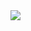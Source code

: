 <img src="https://preview.redd.it/y99z7p80osa71.png?width=640&crop=smart&auto=webp&s=3de96d6388c3d62867b4c12fd7bb28ebd20182b2" />
